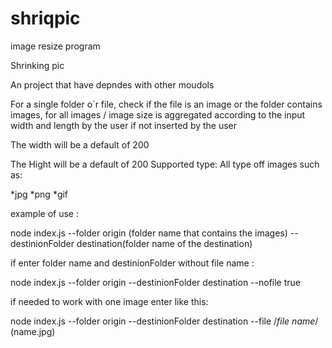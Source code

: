 # shriqpic

image resize program

Shrinking pic

An project that have depndes with other moudols 

For a single folder o`r file, check if the file is an image or the folder contains images, 
for all images / image size is aggregated according to the input width and length by the user if not inserted by the user
<br>

The width will be a default of 200
<br>

The Hight will be a default of 200 
Supported type:
All type off images
such as:

*jpg
*png
*gif

example of use :

node index.js --folder origin (folder name that contains the images) --destinionFolder destination(folder name of the destination)

if enter folder name and destinionFolder without file name :


node index.js --folder origin  --destinionFolder destination --nofile true

if needed to work with one image enter like this:

 node index.js --folder origin  --destinionFolder destination --file  /*file name*/ (name.jpg) 






